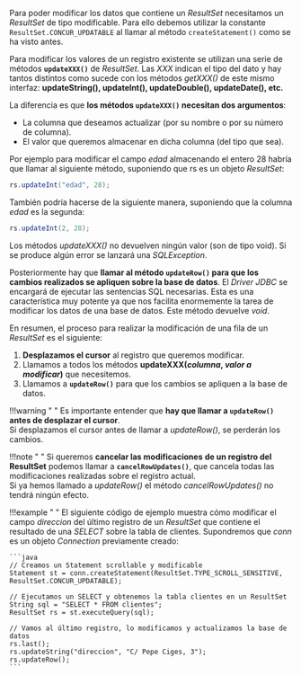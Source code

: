 Para poder modificar los datos que contiene un *ResultSet* necesitamos un *ResultSet* de tipo modificable. Para ello debemos utilizar la constante `ResultSet.CONCUR_UPDATABLE` al llamar al método `createStatement()` como se ha visto antes.

Para modificar los valores de un registro existente se utilizan una serie de métodos **`updateXXX()`** de *ResultSet*. Las *XXX* indican el tipo del dato y hay tantos distintos como sucede con los métodos *getXXX()* de este mismo interfaz: **updateString(), updateInt(), updateDouble(), updateDate(), etc.**


La diferencia es que **los métodos `updateXXX()` necesitan dos argumentos**:

- La columna que deseamos actualizar (por su nombre o por su número de columna).
- El valor que queremos almacenar en dicha columna (del tipo que sea).

Por ejemplo para modificar el campo *edad* almacenando el entero 28 habría que llamar al siguiente método, suponiendo que rs es un objeto *ResultSet*:

```java
rs.updateInt("edad", 28);
```

También podría hacerse de la siguiente manera, suponiendo que la columna *edad* es la segunda:

```java
rs.updateInt(2, 28);
```

Los métodos *updateXXX()* no devuelven ningún valor (son de tipo void). Si se produce algún error se lanzará una *SQLException*.


Posteriormente hay que **llamar al método `updateRow()` para que los cambios realizados se apliquen sobre la base de datos**. El *Driver JDBC* se encargará de ejecutar las sentencias SQL necesarias. Esta es una característica muy potente ya que nos facilita enormemente la tarea de modificar los datos de una base de datos. Este método devuelve *void*.


En resumen, el proceso para realizar la modificación de una fila de un *ResultSet* es el siguiente:

1. **Desplazamos el cursor** al registro que queremos modificar.
2. Llamamos a todos los métodos **updateXXX(*columna*, *valor a modificar*)** que necesitemos.
3. Llamamos a **`updateRow()`** para que los cambios se apliquen a la base de datos.

!!!warning " "
	Es importante entender que **hay que llamar a `updateRow()` antes de desplazar el cursor**.<br/>Si desplazamos el cursor antes de llamar a *updateRow()*, se perderán los cambios.

!!!note " "
	Si queremos **cancelar las modificaciones** **de un registro del ResultSet** podemos llamar a **`cancelRowUpdates()`**, que cancela todas las modificaciones realizadas sobre el registro actual.<br />
	Si ya hemos llamado a *updateRow()* el método *cancelRowUpdates()* no tendrá ningún efecto.

!!!example " "
	El siguiente código de ejemplo muestra cómo modificar el campo *direccion* del último registro de un *ResultSet* que contiene el resultado de una *SELECT* sobre la tabla de clientes. Supondremos que *conn* es un objeto *Connection* previamente creado:
	
    ```java
    // Creamos un Statement scrollable y modificable
    Statement st = conn.createStatement(ResultSet.TYPE_SCROLL_SENSITIVE, ResultSet.CONCUR_UPDATABLE);
    
    // Ejecutamos un SELECT y obtenemos la tabla clientes en un ResultSet
    String sql = "SELECT * FROM clientes";
    ResultSet rs = st.executeQuery(sql);
    
    // Vamos al último registro, lo modificamos y actualizamos la base de datos
    rs.last();
    rs.updateString("direccion", "C/ Pepe Ciges, 3");
    rs.updateRow();
    ```
